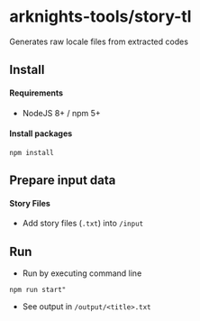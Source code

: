 # arknights-tools/story-tl

Generates raw locale files from extracted codes

## Install
#### Requirements
* NodeJS 8+ / npm 5+

#### Install packages
```
npm install
```

## Prepare input data
#### Story Files
* Add story files (`.txt`) into `/input`

## Run
* Run by executing command line
```
npm run start"
```
* See output in `/output/<title>.txt`
